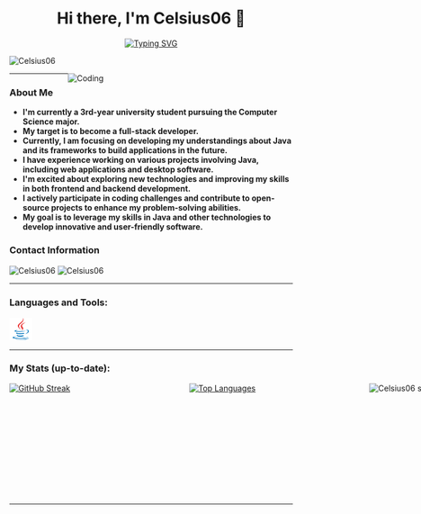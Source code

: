 <h1 align="center">Hi there, I'm Celsius06 🐼</h1>

<p align="center">
  <a href="https://git.io/typing-svg">
    <img src="https://readme-typing-svg.demolab.com?font=Fira+Code&color=%230000FF&pause=1000&vCenter=true&random=false&width=450&lines=Welcome+to+my+personal+Github+page+%F0%9F%90%88%E2%80%8D%E2%AC%9B" alt="Typing SVG" />
  </a>
</p>

<p align="left">
  <img src="https://komarev.com/ghpvc/?username=Celsius06&label=Profile%20views&color=0e75b6&style=flat" alt="Celsius06" />
</p>

<img align="right" alt="Coding" width="400" src="https://i.giphy.com/media/v1.Y2lkPTc5MGI3NjExZDFsemEzMDkwd2dzeWJ5Zm1oZG9uNXd5dzJpMDNwMGtuN3EwdWFoeiZlcD12MV9pbnRlcm5hbF9naWZfYnlfaWQmY3Q9Zw/1GEATImIxEXVR79Dhk/giphy.gif">

---

<h3 align="left">About Me</h3> 

- **I'm currently a 3rd-year university student pursuing the Computer Science major.**
- **My target is to become a full-stack developer.**
- **Currently, I am focusing on developing my understandings about Java and its frameworks to build applications in the future.**
- **I have experience working on various projects involving Java, including web applications and desktop software.**
- **I'm excited about exploring new technologies and improving my skills in both frontend and backend development.**
- **I actively participate in coding challenges and contribute to open-source projects to enhance my problem-solving abilities.**
- **My goal is to leverage my skills in Java and other technologies to develop innovative and user-friendly software.**

<h3 align="left">Contact Information</h3>
<p>
  <a href="https://www.linkedin.com/in/nguyenthuan2406" target="blank" style="text-decoration: none;"><img align="center" src="https://raw.githubusercontent.com/rahuldkjain/github-profile-readme-generator/master/src/images/icons/Social/linked-in-alt.svg" alt="Celsius06" height="30" width="40" /></a>
  <a href="https://facebook.com/hidro.nthn" target="blank" style="text-decoration: none;"><img align="center" src="https://raw.githubusercontent.com/rahuldkjain/github-profile-readme-generator/master/src/images/icons/Social/facebook.svg" alt="Celsius06" height="30" width="40" /></a>
</p>

---

<h3 align="left">Languages and Tools:</h3>
<p align="left">
  <img src="https://raw.githubusercontent.com/devicons/devicon/master/icons/java/java-original.svg" alt="java" width="40" height="40"/>  
</p>

---

<h3 align="left">My Stats (up-to-date):</h3>

<div style="display: flex; gap: 20px;">
  <div style="flex: 1; min-width: 300px; height: 200px;">
        <p align="left" style="margin: 0;">
    <a href="https://git.io/streak-stats">
      <img src="http://github-readme-streak-stats.herokuapp.com?user=Celsius06&theme=dark&background=000000&hide_border=true" alt="GitHub Streak" style="width: 50%; height: 50%; border: none;"/>
    </a>
  </div>
  <div style="flex: 2; min-width: 300px; height: 200px;">
        <p align="left" style="margin: 0;">
    <a href="https://github.com/anuraghazra/github-readme-stats">
      <img src="https://github-readme-stats.vercel.app/api/top-langs/?username=Celsius06&layout=compact&theme=vision-friendly-dark&hide_border=true" alt="Top Languages" style="width: 50%; height: 40%; border: none;"/>
    </a>
  </div>
  <div style="flex: 3; min-width: 300px; height: 200px;">
    <p align="left" style="margin: 0;">
      <img src="https://github-readme-stats.vercel.app/api?username=Celsius06&show_icons=true&locale=en&theme=dark" alt="Celsius06 stats" style="width: 50%; height: 50%;"/>
    </p>
  </div>
</div>

---
